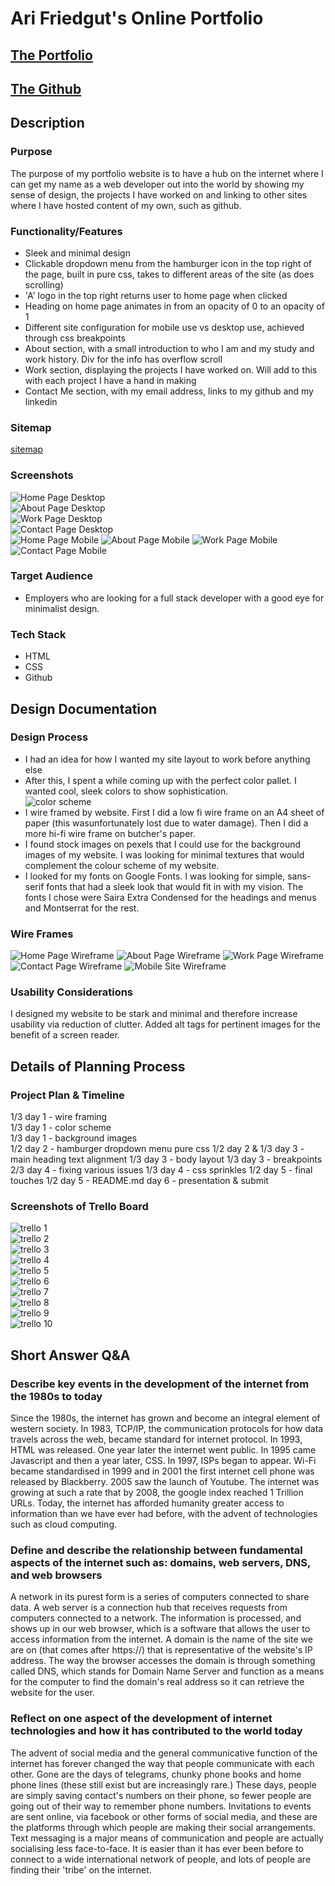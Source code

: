 # Ari Friedgut's Online Portfolio

## [The Portfolio](https://fxbip.github.io)  

## [The Github](https://github.com/fxbip/portfolio)  

## Description

### Purpose

The purpose of my portfolio website is to have a hub on the internet where I can get my name as a web developer out into the world by showing my sense of design, the projects I have worked on and linking to other sites where I have hosted content of my own, such as github.

### Functionality/Features

* Sleek and minimal design
* Clickable dropdown menu from the hamburger icon in the top right of the page, built in pure css, takes to different areas of the site (as does scrolling)
* 'A' logo in the top right returns user to home page when clicked
* Heading on home page animates in from an opacity of 0 to an opacity of 1
* Different site configuration for mobile use vs desktop use, achieved through css breakpoints
* About section, with a small introduction to who I am and my study and work history. Div for the info has overflow scroll
* Work section, displaying the projects I have worked on. Will add to this with each project I have a hand in making
* Contact Me section, with my email address, links to my github and my linkedin

### Sitemap

[sitemap](./src/sitemap.xml)

### Screenshots

![Home Page Desktop](./docs/homepage_desktop.png)  
![About Page Desktop](./docs/about_desktop.png)  
![Work Page Desktop](./docs/work_desktop.png)  
![Contact Page Desktop](./docs/contact_desktop.png)  
![Home Page Mobile](./docs/homepage_mobile.png)
![About Page Mobile](./docs/about_mobile.png)
![Work Page Mobile](./docs/work_mobile.png)
![Contact Page Mobile](./docs/contact_mobile.png)

### Target Audience

* Employers who are looking for a full stack developer with a good eye for minimalist design.

### Tech Stack

* HTML
* CSS
* Github

## Design Documentation

### Design Process

* I had an idea for how I wanted my site layout to work before anything else
* After this, I spent a while coming up with the perfect color pallet. I wanted cool, sleek colors to show sophistication.  
![color scheme](./docs/portfolio_colour_scheme.png)  
* I wire framed by website. First I did a low fi wire frame on an A4 sheet of paper (this wasunfortunately lost due to water damage). Then I did a more hi-fi wire frame on butcher's paper.
* I found stock images on pexels that I could use for the background images of my website. I was looking for minimal textures that would complement the colour scheme of my website.
* I looked for my fonts on Google Fonts. I was looking for simple, sans-serif fonts that had a sleek look that would fit in with my vision. The fonts I chose were Saira Extra Condensed for the headings and menus and Montserrat for the rest.

### Wire Frames

![Home Page Wireframe](./docs/home_wire.png)
![About Page Wireframe](./docs/about_wire.png)
![Work Page Wireframe](./docs/work_wire.png)
![Contact Page Wireframe](./docs/contact_wire.png)
![Mobile Site Wireframe](./docs/mobile_wire.png)

### Usability Considerations

I designed my website to be stark and minimal and therefore increase usability via reduction of clutter. Added alt tags for pertinent images for the benefit of a screen reader.

## Details of Planning Process

### Project Plan & Timeline

1/3 day 1 - wire framing  
1/3 day 1 - color scheme  
1/3 day 1 - background images  
1/2 day 2 - hamburger dropdown menu pure css
1/2 day 2 & 1/3 day 3 - main heading text alignment
1/3 day 3 - body layout
1/3 day 3 - breakpoints
2/3 day 4 - fixing various issues
1/3 day 4 - css sprinkles
1/2 day 5 - final touches
1/2 day 5 - README.md
day 6 - presentation & submit

### Screenshots of Trello Board

![trello 1](./docs/trello_1.png)  
![trello 2](./docs/trello_2.png)  
![trello 3](./docs/trello_3.png)  
![trello 4](./docs/trello_4.png)  
![trello 5](./docs/trello_5.png)  
![trello 6](./docs/trello_6.png)  
![trello 7](./docs/trello_7.png)  
![trello 8](./docs/trello_8.png)  
![trello 9](./docs/trello_9.png)  
![trello 10](./docs/trello_10.png)

## Short Answer Q&A

### Describe key events in the development of the internet from the 1980s to today

Since the 1980s, the internet has grown and become an integral element of western society. In 1983, TCP/IP, the communication protocols for how data travels across the web, became standard for internet protocol. In 1993, HTML was released. One year later the internet went public. In 1995 came Javascript and then a year later, CSS. In 1997, ISPs began to appear. Wi-Fi became standardised in 1999 and in 2001 the first internet cell phone was released by Blackberry. 2005 saw the launch of Youtube. The internet was growing at such a rate that by 2008, the google index reached 1 Trillion URLs. Today, the internet has afforded humanity greater access to information than we have ever had before, with the advent of technologies such as cloud computing.

### Define and describe the relationship between fundamental aspects of the internet such as: domains, web servers, DNS, and web browsers

A network in its purest form is a series of computers connected to share data. A web server is a connection hub that receives requests from computers connected to a network. The information is processed, and shows up in our web browser, which is a software that allows the user to access information from the internet. A domain is the name of the site we are on (that comes after https://) that is representative of the website's IP address. The way the browser accesses the domain is through something called DNS, which stands for Domain Name Server and function as a means for the computer to find the domain's real address so it can retrieve the website for the user.

### Reflect on one aspect of the development of internet technologies and how it has contributed to the world today 

The advent of social media and the general communicative function of the internet has forever changed the way that people communicate with each other. Gone are the days of telegrams, chunky phone books and home phone lines (these still exist but are increasingly rare.) These days, people are simply saving contact's numbers on their phone, so fewer people are going out of their way to remember phone numbers. Invitations to events are sent online, via facebook or other forms of social media, and these are the platforms through which people are making their social arrangements. Text messaging is a major means of communication and people are actually socialising less face-to-face. It is easier than it has ever been before to connect to a wide international network of people, and lots of people are finding their 'tribe' on the internet.